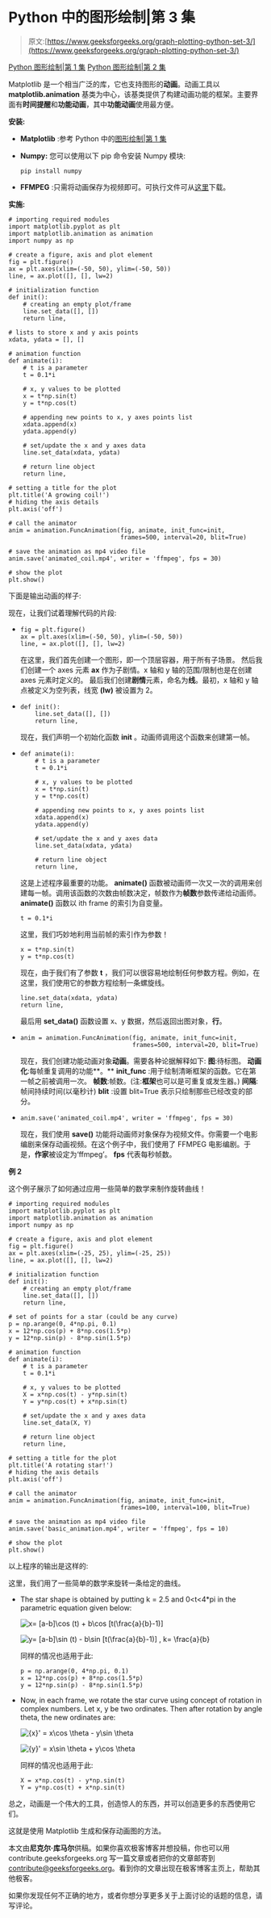 # Python 中的图形绘制|第 3 集

> 原文:[https://www.geeksforgeeks.org/graph-plotting-python-set-3/](https://www.geeksforgeeks.org/graph-plotting-python-set-3/)

[Python 图形绘制|第 1 集](https://www.geeksforgeeks.org/graph-plotting-in-python-set-1/)
[Python 图形绘制|第 2 集](https://www.geeksforgeeks.org/graph-plotting-python-set-2/)

Matplotlib 是一个相当广泛的库，它也支持图形的**动画**。动画工具以 **matplotlib.animation** 基类为中心，该基类提供了构建动画功能的框架。主要界面有**时间提醒**和**功能动画**，其中**功能动画**使用最方便。

**安装:**

*   **Matplotlib** :参考 Python 中的[图形绘制|第 1 集](https://www.geeksforgeeks.org/graph-plotting-in-python-set-1/)
*   **Numpy:** 您可以使用以下 pip 命令安装 Numpy 模块:

    ```
    pip install numpy
    ```

*   **FFMPEG** :只需将动画保存为视频即可。可执行文件可从[这里](https://ffmpeg.org/download.html)下载。

**实施:**

```
# importing required modules
import matplotlib.pyplot as plt
import matplotlib.animation as animation
import numpy as np

# create a figure, axis and plot element
fig = plt.figure()
ax = plt.axes(xlim=(-50, 50), ylim=(-50, 50))
line, = ax.plot([], [], lw=2)

# initialization function
def init():
    # creating an empty plot/frame
    line.set_data([], [])
    return line,

# lists to store x and y axis points
xdata, ydata = [], []

# animation function
def animate(i):
    # t is a parameter
    t = 0.1*i

    # x, y values to be plotted
    x = t*np.sin(t)
    y = t*np.cos(t)

    # appending new points to x, y axes points list
    xdata.append(x)
    ydata.append(y)

    # set/update the x and y axes data
    line.set_data(xdata, ydata)

    # return line object
    return line,

# setting a title for the plot
plt.title('A growing coil!')
# hiding the axis details
plt.axis('off')

# call the animator    
anim = animation.FuncAnimation(fig, animate, init_func=init,
                               frames=500, interval=20, blit=True)

# save the animation as mp4 video file
anim.save('animated_coil.mp4', writer = 'ffmpeg', fps = 30)

# show the plot
plt.show()
```

下面是输出动画的样子:

现在，让我们试着理解代码的片段:

*   ```
    fig = plt.figure()
    ax = plt.axes(xlim=(-50, 50), ylim=(-50, 50))
    line, = ax.plot([], [], lw=2)
    ```

    在这里，我们首先创建一个图形，即一个顶层容器，用于所有子场景。
    然后我们创建一个 axes 元素 **ax** 作为子剧情。x 轴和 y 轴的范围/限制也是在创建 axes 元素时定义的。
    最后我们创建**剧情**元素，命名为**线**。最初，x 轴和 y 轴点被定义为空列表，线宽 **(lw)** 被设置为 2。

*   ```
    def init():
        line.set_data([], [])
        return line,
    ```

    现在，我们声明一个初始化函数 **init** 。动画师调用这个函数来创建第一帧。

*   ```
    def animate(i):
        # t is a parameter
        t = 0.1*i

        # x, y values to be plotted
        x = t*np.sin(t)
        y = t*np.cos(t)

        # appending new points to x, y axes points list
        xdata.append(x)
        ydata.append(y)

        # set/update the x and y axes data
        line.set_data(xdata, ydata)

        # return line object
        return line,
    ```

    这是上述程序最重要的功能。 **animate()** 函数被动画师一次又一次的调用来创建每一帧。调用该函数的次数由帧数决定，帧数作为**帧数**参数传递给动画师。
    **animate()** 函数以 ith frame 的索引为自变量。

    ```
    t = 0.1*i
    ```

    这里，我们巧妙地利用当前帧的索引作为参数！

    ```
    x = t*np.sin(t)
    y = t*np.cos(t)
    ```

    现在，由于我们有了参数 **t** ，我们可以很容易地绘制任何参数方程。例如，在这里，我们使用它的参数方程绘制一条螺旋线。

    ```
    line.set_data(xdata, ydata)
    return line,
    ```

    最后用 **set_data()** 函数设置 x、y 数据，然后返回出图对象，**行**。

*   ```
    anim = animation.FuncAnimation(fig, animate, init_func=init,
                                   frames=500, interval=20, blit=True)
    ```

    现在，我们创建功能动画对象**动画**。需要各种论据解释如下:
    **图**:待标图。
    **动画化**:每帧重复调用的功能**。**
    **init_func** :用于绘制清晰框架的函数。它在第一帧之前被调用一次。
    **帧数**:帧数。(注:**框架**也可以是可重复或发生器。)
    **间隔**:帧间持续时间(以毫秒计)
    **blit** :设置 blit=True 表示只绘制那些已经改变的部分。

*   ```
    anim.save('animated_coil.mp4', writer = 'ffmpeg', fps = 30)
    ```

    现在，我们使用 **save()** 功能将动画师对象保存为视频文件。你需要一个电影编剧来保存动画视频。在这个例子中，我们使用了 FFMPEG 电影编剧。于是，**作家**被设定为‘ffmpeg’。
    **fps** 代表每秒帧数。

**例 2**

这个例子展示了如何通过应用一些简单的数学来制作旋转曲线！

```
# importing required modules
import matplotlib.pyplot as plt
import matplotlib.animation as animation
import numpy as np

# create a figure, axis and plot element
fig = plt.figure()
ax = plt.axes(xlim=(-25, 25), ylim=(-25, 25))
line, = ax.plot([], [], lw=2)

# initialization function
def init():
    # creating an empty plot/frame
    line.set_data([], [])
    return line,

# set of points for a star (could be any curve)
p = np.arange(0, 4*np.pi, 0.1)
x = 12*np.cos(p) + 8*np.cos(1.5*p)
y = 12*np.sin(p) - 8*np.sin(1.5*p)

# animation function
def animate(i):
    # t is a parameter
    t = 0.1*i

    # x, y values to be plotted
    X = x*np.cos(t) - y*np.sin(t)
    Y = y*np.cos(t) + x*np.sin(t)

    # set/update the x and y axes data
    line.set_data(X, Y)

    # return line object
    return line,

# setting a title for the plot
plt.title('A rotating star!')
# hiding the axis details
plt.axis('off')

# call the animator    
anim = animation.FuncAnimation(fig, animate, init_func=init,
                               frames=100, interval=100, blit=True)

# save the animation as mp4 video file
anim.save('basic_animation.mp4', writer = 'ffmpeg', fps = 10)

# show the plot
plt.show()
```

以上程序的输出是这样的:

这里，我们用了一些简单的数学来旋转一条给定的曲线。

*   The star shape is obtained by putting k = 2.5 and 0<t<4*pi in the parametric equation given below:

    ![ x= [a-b]\cos (t) + b\cos [t(\frac{a}{b}-1)] ](img/c77e73a435693ef9cc100c2c6ebc8ff2.png "Rendered by QuickLaTeX.com")

    ![ y= [a-b]\sin (t) - b\sin [t(\frac{a}{b}-1)] , k= \frac{a}{b} ](img/38b3f66afe43a7ce23b946e8fc5ea78f.png "Rendered by QuickLaTeX.com")

    同样的情况也适用于此:

    ```
    p = np.arange(0, 4*np.pi, 0.1)
    x = 12*np.cos(p) + 8*np.cos(1.5*p)
    y = 12*np.sin(p) - 8*np.sin(1.5*p)
    ```

*   Now, in each frame, we rotate the star curve using concept of rotation in complex numbers. Let x, y be two ordinates. Then after rotation by angle theta, the new ordinates are:

    ![ {x}' = x\cos \theta - y\sin \theta   ](img/cee26853a770d33a743042505844b6e1.png "Rendered by QuickLaTeX.com")

    ![ {y}' =  x\sin \theta + y\cos \theta   ](img/5b0ecf5af7f74da82971bec39e9787d2.png "Rendered by QuickLaTeX.com")

    同样的情况也适用于此:

    ```
    X = x*np.cos(t) - y*np.sin(t)
    Y = y*np.cos(t) + x*np.sin(t)
    ```

总之，动画是一个伟大的工具，创造惊人的东西，并可以创造更多的东西使用它们。

这就是使用 Matplotlib 生成和保存动画图的方法。

本文由**尼克尔·库马尔**供稿。如果你喜欢极客博客并想投稿，你也可以用 contribute.geeksforgeeks.org 写一篇文章或者把你的文章邮寄到 contribute@geeksforgeeks.org。看到你的文章出现在极客博客主页上，帮助其他极客。

如果你发现任何不正确的地方，或者你想分享更多关于上面讨论的话题的信息，请写评论。